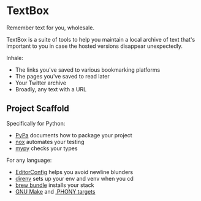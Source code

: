 # TextBox

Remember text for you, wholesale.

TextBox is a suite of tools to help you maintain a local archive of text that's important to you in case the hosted versions disappear unexpectedly.

Inhale:

- The links you've saved to various bookmarking platforms
- The pages you've saved to read later
- Your Twitter archive
- Broadly, any text with a URL
## Project Scaffold

Specifically for Python:

- [PyPa][pypa] documents how to package your project
- [nox] automates your testing
- [mypy] checks your types

For any language:

- [EditorConfig][editorconfig] helps you avoid newline blunders
- [direnv] sets up your env and venv when you cd
- [brew bundle][brew-bundle] installs your stack
- [GNU Make][make] and [.PHONY targets][PHONY]

[PHONY]: https://www.gnu.org/software/make/manual/html_node/Phony-Targets.html
[brew-bundle]: https://docs.brew.sh/Manpage#bundle-subcommand
[direnv]: https://direnv.net/
[editorconfig]: https://editorconfig.org/
[make]: https://www.gnu.org/software/make/
[mypy]: https://www.mypy-lang.org
[nox]: https://nox.thea.codes/en/stable/
[pypa]: https://packaging.python.org/en/latest/

